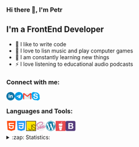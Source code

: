 ### Hi there 👋, I'm Petr

## I'm a FrontEnd Developer
- 💪 I like to write code
- 🎉 I love to lisn music and play computer games
- 🥅 I am constantly learning new things
- ⚡ I love listening to educational audio podcasts

### Connect with me:


[<img align="left" alt="PetrKulko | LinkedIn" width="22px" src="https://github.com/PetrKulko/petrkulko/blob/main/linkedin1.png" />][linkedin]
[<img align="left" alt="PetrKulko | Telegram" width="22px" src="https://github.com/PetrKulko/petrkulko/blob/main/telegram.png" />][telegram]
[<img align="left" alt="PetrKulko | Gmail" width="22px" src="https://github.com/PetrKulko/petrkulko/blob/main/mail.png" />][gmail]
[<img align="left" alt="PetrKulko | Skype" width="22px" src="https://github.com/PetrKulko/petrkulko/blob/main/skype.png" />][skype]

<br />

### Languages and Tools:

<img align="left" alt="HTML5" width="26px" src="https://github.com/PetrKulko/petrkulko/blob/main/html-5.png" />
<img align="left" alt="CSS3" width="26px" src="https://github.com/PetrKulko/petrkulko/blob/main/css-3.png" />
<img align="left" alt="JavaScript" width="26px" src="https://github.com/PetrKulko/petrkulko/blob/main/js.png" />
<img align="left" alt="SASS" width="26px" src="https://github.com/PetrKulko/petrkulko/blob/main/sass.png" />
<img align="left" alt="WordPress" width="26px" src="https://github.com/PetrKulko/petrkulko/blob/main/wordpress.png" />
<img align="left" alt="GULP" width="26px" src="https://github.com/PetrKulko/petrkulko/blob/main/gulp.jpg" />
<img align="left" alt="Bootstrap" width="26px" src="https://github.com/PetrKulko/petrkulko/blob/main/bootstrap1.png" />


<br />
<br />


<details>
  <summary>:zap: Statistics:</summary>
  [![Top Langs](https://github-readme-stats.vercel.app/api/top-langs/?username=PetrKulko)](https://github.com/anuraghazra/github-readme-stats)
    <img align="left" alt="codeSTACKr's GitHub Stats" src="https://github-readme-stats.vercel.app/api?username=PetrKulko&show_icons=true" />
</details>

[linkedin]: https://www.linkedin.com/in/kulkop
[telegram]: https://t.me/KulkoP
[gmail]: petrokulko@gmail.com
[skype]: https://join.skype.com/invite/BcdBIcgqMVpr

